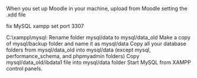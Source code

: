 When you set up Moodle in your machine, upload from Moodle setting the .xdd file 





fix MySQL xampp 
  set port 3307
  
  C:\xampp\mysql:
  Rename folder mysql/data to mysql/data_old
  Make a copy of mysql/backup folder and name it as mysql/data
  Copy all your database folders from mysql/data_old into mysql/data (except mysql, performance_schema, and phpmyadmin folders)
  Copy mysql/data_old/ibdata1 file into mysql/data folder
  Start MySQL from XAMPP control panels.
